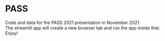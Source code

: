 # PASS
Code and data for the PASS 2021 presentation in November 2021.  
The streamlit app will create a new browser tab and run the app inside that.  Enjoy!
